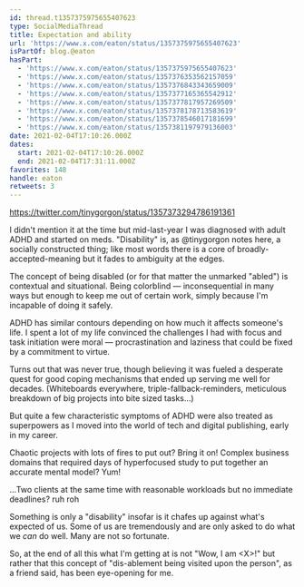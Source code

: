 ```yaml
---
id: thread.t1357375975655407623
type: SocialMediaThread
title: Expectation and ability
url: 'https://www.x.com/eaton/status/1357375975655407623'
isPartOf: blog.@eaton
hasPart:
  - 'https://www.x.com/eaton/status/1357375975655407623'
  - 'https://www.x.com/eaton/status/1357376353562157059'
  - 'https://www.x.com/eaton/status/1357376843343659009'
  - 'https://www.x.com/eaton/status/1357377165365542912'
  - 'https://www.x.com/eaton/status/1357377817957269509'
  - 'https://www.x.com/eaton/status/1357378178713583619'
  - 'https://www.x.com/eaton/status/1357378546017181699'
  - 'https://www.x.com/eaton/status/1357381197979136003'
date: 2021-02-04T17:10:26.000Z
dates:
  start: 2021-02-04T17:10:26.000Z
  end: 2021-02-04T17:31:11.000Z
favorites: 148
handle: eaton
retweets: 3
---
```

https://twitter.com/tinygorgon/status/1357373294786191361

I didn't mention it at the time but mid-last-year I was diagnosed with adult ADHD and started on meds. "Disability" is, as @tinygorgon notes here, a socially constructed thing; like most words there is a core of broadly-accepted-meaning but it fades to ambiguity at the edges.

The concept of being disabled (or for that matter the unmarked "abled") is contextual and situational. Being colorblind — inconsequential in many ways but enough to keep me out of certain work, simply because I'm incapable of doing it safely.

ADHD has similar contours depending on how much it affects someone's life. I spent a lot of my life convinced the challenges I had with focus and task initiation were moral — procrastination and laziness that could be fixed by a commitment to virtue.

Turns out that was never true, though believing it was fueled a desperate quest for good coping mechanisms that ended up serving me well for decades. (Whiteboards everywhere, triple-fallback-reminders, meticulous breakdown of big projects into bite sized tasks…)

But quite a few characteristic symptoms of ADHD were also treated as superpowers as I moved into the world of tech and digital publishing, early in my career.

Chaotic projects with lots of fires to put out? Bring it on! Complex business domains that required days of hyperfocused study to put together an accurate mental model? Yum!

…Two clients at the same time with reasonable workloads but no immediate deadlines? ruh roh

Something is only a "disability" insofar is it chafes up against what's expected of us. Some of us are tremendously and are only asked to do what we *can* do well. Many are not so fortunate.

So, at the end of all this what I'm getting at is not "Wow, I am &lt;X&gt;!" but rather that this concept of "dis-ablement being visited upon the person", as a friend said, has been eye-opening for me.
